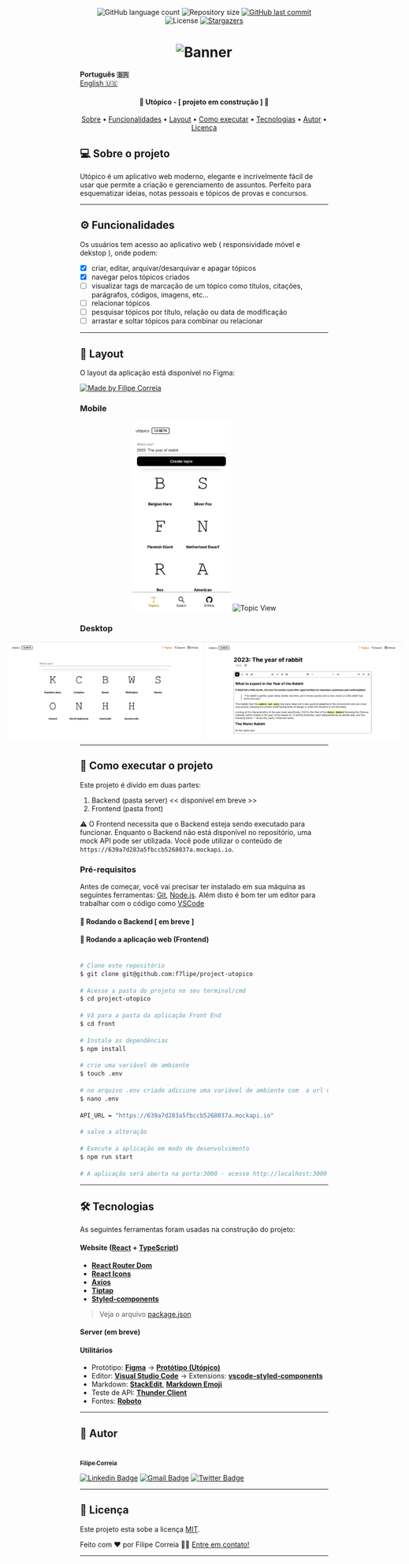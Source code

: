 
<p align="center">
  <img alt="GitHub language count" src="https://img.shields.io/github/languages/count/f7lipe/project-utopico?color=%2304D361">

  <img alt="Repository size" src="https://img.shields.io/github/repo-size/f7lipe/project-utopico">
  
  <a href="https://github.com/f7lipe/project-utopico/commits/master">
    <img alt="GitHub last commit" src="https://img.shields.io/github/last-commit/f7lipe/project-utopico">
  </a>
    
   <img alt="License" src="https://img.shields.io/badge/license-MIT-brightgreen">
   <a href="https://github.com/tgmarinho/f7lipe/project-utopico/stargazers">
    <img alt="Stargazers" src="https://img.shields.io/github/stars/f7lipe/project-utopico?style=social">
  </a> 
</p>
<h1 align="center">
    <img alt="Banner" title="#Banner" src="./assets/banner.png" />
</h1>

<strong>Português 🇧🇷</strong>
<br>
[English 🇺🇸](./README-en.md) 

<h4 align="center"> 
	🚧 Utópico - [ projeto em construção ] 🚧
</h4>

<p align="center">
 <a href="#-sobre-o-projeto">Sobre</a> •
 <a href="#-funcionalidades">Funcionalidades</a> •
 <a href="#-layout">Layout</a> • 
 <a href="#-como-executar-o-projeto">Como executar</a> • 
 <a href="#-tecnologias">Tecnologias</a> • 
 <a href="#-autor">Autor</a> • 
 <a href="#user-content--licença">Licença</a>
</p>


## 💻 Sobre o projeto

Utópico é um aplicativo web moderno, elegante e incrivelmente fácil de usar que permite a criação e gerenciamento de assuntos. Perfeito para esquematizar ideias, notas pessoais e tópicos de provas e concursos. 

---

## ⚙️ Funcionalidades

   Os usuários tem acesso ao aplicativo web ( responsividade móvel e dekstop ), onde podem:
  - [x] criar, editar, arquivar/desarquivar e apagar tópicos 
  - [x] navegar pelos tópicos criados 
  - [ ] visualizar tags de marcação de um tópico como títulos, citações, parágrafos, códigos, imagens, etc...
  - [ ] relacionar tópicos
  - [ ] pesquisar tópicos por título, relação ou data de modificação 
  - [ ] arrastar e soltar tópicos para combinar ou relacionar 

---

## 🎨 Layout

O layout da aplicação está disponível no Figma:

<a href="https://www.figma.com/file/1SxgOMojOB2zYT0Mdk28lB/Ecoleta?node-id=136%3A546">
  <img alt="Made by Filipe Correia" src="https://img.shields.io/badge/Acessar%20Layout%20-Figma-%2304D361">
</a>


### Mobile

<p align="center">
  <img alt="Topics" title="#Topics" src="./assets/topics-mobile.png" width="200px">

  <img alt="Topic View" title="#TopicView" src="./assets/topic-view-mobile.svg" width="200px">
</p>

### Desktop

<p align="center" style="display: flex; align-items: flex-start; justify-content: center;">
  <img alt="Topics" title="#Topics" src="./assets/topics.png" width="400px">

  <img alt="Topic Editor" title="#TopicEditor" src="./assets/topic-editor.png" width="400px">
</p>

---

## 🚀 Como executar o projeto

Este projeto é divido em duas partes:
1. Backend (pasta server) << disponível em breve >>
2. Frontend (pasta front)

⚠️ O Frontend necessita que o Backend esteja sendo executado para funcionar. Enquanto o Backend não está disponível no repositório, uma mock API pode ser utilizada. Você pode utilizar o conteúdo de ```https://639a7d283a5fbccb5268037a.mockapi.io```. 

### Pré-requisitos

Antes de começar, você vai precisar ter instalado em sua máquina as seguintes ferramentas:
[Git](https://git-scm.com), [Node.js](https://nodejs.org/en/). 
Além disto é bom ter um editor para trabalhar com o código como [VSCode](https://code.visualstudio.com/)

#### 🎲 Rodando o Backend [ em breve ]


#### 🧭 Rodando a aplicação web (Frontend)

```bash

# Clone este repositório
$ git clone git@github.com:f7lipe/project-utopico

# Acesse a pasta do projeto no seu terminal/cmd
$ cd project-utopico

# Vá para a pasta da aplicação Front End
$ cd front

# Instale as dependências
$ npm install

# crie uma variável de ambiente
$ touch .env 

# no arquivo .env criado adicione uma variável de ambiente com  a url da API 
$ nano .env 

API_URL = "https://639a7d283a5fbccb5268037a.mockapi.io"

# salve a alteração

# Execute a aplicação em modo de desenvolvimento
$ npm run start

# A aplicação será aberta na porta:3000 - acesse http://localhost:3000

```

---

## 🛠 Tecnologias

As seguintes ferramentas foram usadas na construção do projeto:

#### **Website**  ([React](https://reactjs.org/)  +  [TypeScript](https://www.typescriptlang.org/))

-   **[React Router Dom](https://github.com/ReactTraining/react-router/tree/master/packages/react-router-dom)**
-   **[React Icons](https://react-icons.github.io/react-icons/)**
-   **[Axios](https://github.com/axios/axios)**
-   **[Tiptap](https://tiptap.dev)**
-   **[Styled-components](https://styled-components.com/)**

> Veja o arquivo  [package.json](https://github.com/f7lipe/project-utopico/blob/master/front/package.json)

####  **Server (em breve)**  


#### [](https://github.com/tgmarinho/Ecoleta#utilit%C3%A1rios)**Utilitários**

-   Protótipo:  **[Figma](https://www.figma.com/)**  →  **[Protótipo (Utópico)](https://www.figma.com/file/afIgOzHkQDdTvsEokD2lbV/Project-Ut%C3%B3pico?node-id=0%3A1&t=xVvOkXc2JO8UWHuw-1)**
-   Editor:  **[Visual Studio Code](https://code.visualstudio.com/)**  → Extensions:  **[vscode-styled-components](https://marketplace.visualstudio.com/items?itemName=styled-components.vscode-styled-components)**
-   Markdown:  **[StackEdit](https://stackedit.io/)**,  **[Markdown Emoji](https://gist.github.com/rxaviers/7360908)**
-   Teste de API:  **[Thunder Client](https://marketplace.visualstudio.com/items?itemName=rangav.vscode-thunder-client)**
-   Fontes: **[Roboto](https://fonts.google.com/specimen/Roboto)**
---



## 🦸 Autor

<a href="https://github.com/f7lipe">
 <img style="border-radius: 50%;" src="https://avatars.githubusercontent.com/u/16584058?v=4" width="100px;" alt=""/>
 <br />
 <sub><b>Filipe Correia</b></sub></a>
 <br />

[![Linkedin Badge](https://img.shields.io/badge/-Filipe-blue?style=flat-square&logo=Linkedin&logoColor=white&link=https://www.linkedin.com/in/f7lipe/)](https://www.linkedin.com/in/f7lipe/) 
[![Gmail Badge](https://img.shields.io/badge/-email-c14438?style=flat-square&logo=Gmail&logoColor=white&link=mailto:filipe.rcs@icloud.com)](mailto:filipe.rcs@icloud.com)
[![Twitter Badge](https://img.shields.io/badge/-@f7lipe-1ca0f1?style=flat-square&labelColor=1ca0f1&logo=twitter&logoColor=white&link=https://twitter.com/f7lipe)](https://twitter.com/f7lipe) 

---

## 📝 Licença

Este projeto esta sobe a licença [MIT](./LICENSE).

Feito com ❤️ por Filipe Correia 👋🏽 [Entre em contato!](https://www.linkedin.com/in/f7lipe/)

---
